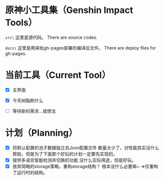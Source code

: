 # 原神小工具集（Genshin Impact Tools）

`src\`
这里是源代码。
There are source codes.

`docs\`
这里是用来给gh-pages部署的编译后文件。 
There are deploy files for gh-pages.

# 当前工具（Current Tool）
- [x] 主界面
- [x] 今天树脂刷什么
- [ ] 等待新的需求…或想法


# 计划（Planning）
- [x] 将默认配置的池子数据独立去Json配置文件 数量太少了，对性能其实没什么帮助，但是为了下面那个好玩的计划一定要先实现的。
- [x] 提供多语言智能检测并切换的功能 没什么实际用途，但是好玩。
- [x] 放弃简略的storage策略，重构storage结构？ 根本没什么必要嘛~ =>仅重构了运行时的结构。
